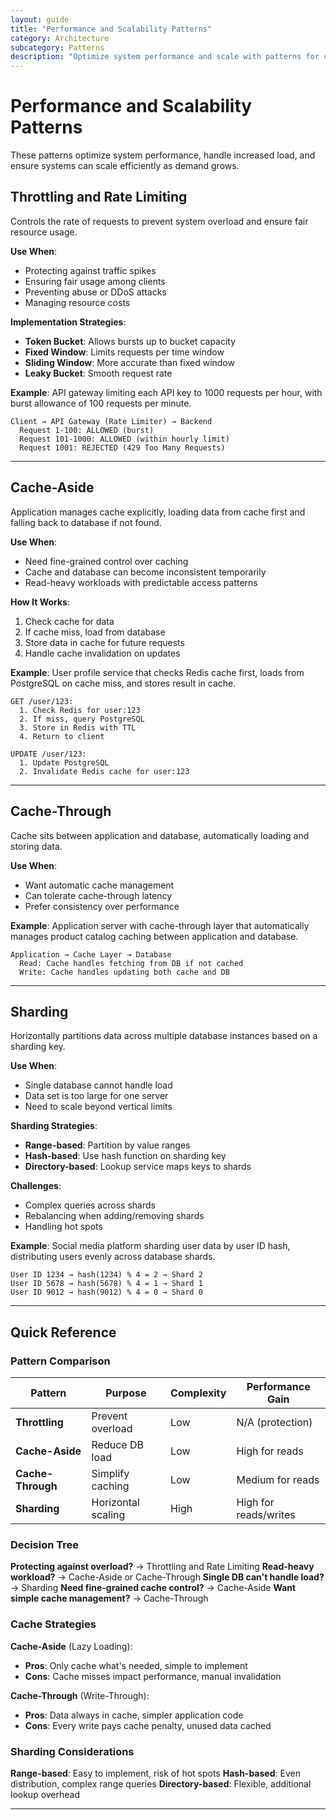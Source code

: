 ```yaml
---
layout: guide
title: "Performance and Scalability Patterns"
category: Architecture
subcategory: Patterns
description: "Optimize system performance and scale with patterns for caching, throttling, load shedding, horizontal/vertical scaling, and partitioning strategies."
---
```


# Performance and Scalability Patterns

These patterns optimize system performance, handle increased load, and ensure systems can scale efficiently as demand grows.

## Throttling and Rate Limiting

Controls the rate of requests to prevent system overload and ensure fair resource usage.

**Use When**:
- Protecting against traffic spikes
- Ensuring fair usage among clients
- Preventing abuse or DDoS attacks
- Managing resource costs

**Implementation Strategies**:

- **Token Bucket**: Allows bursts up to bucket capacity
- **Fixed Window**: Limits requests per time window
- **Sliding Window**: More accurate than fixed window
- **Leaky Bucket**: Smooth request rate

**Example**: API gateway limiting each API key to 1000 requests per hour, with burst allowance of 100 requests per minute.

```
Client → API Gateway (Rate Limiter) → Backend
  Request 1-100: ALLOWED (burst)
  Request 101-1000: ALLOWED (within hourly limit)
  Request 1001: REJECTED (429 Too Many Requests)
```

---

## Cache-Aside

Application manages cache explicitly, loading data from cache first and falling back to database if not found.

**Use When**:
- Need fine-grained control over caching
- Cache and database can become inconsistent temporarily
- Read-heavy workloads with predictable access patterns

**How It Works**:

1. Check cache for data
2. If cache miss, load from database
3. Store data in cache for future requests
4. Handle cache invalidation on updates

**Example**: User profile service that checks Redis cache first, loads from PostgreSQL on cache miss, and stores result in cache.

```
GET /user/123:
  1. Check Redis for user:123
  2. If miss, query PostgreSQL
  3. Store in Redis with TTL
  4. Return to client

UPDATE /user/123:
  1. Update PostgreSQL
  2. Invalidate Redis cache for user:123
```

---

## Cache-Through

Cache sits between application and database, automatically loading and storing data.

**Use When**:
- Want automatic cache management
- Can tolerate cache-through latency
- Prefer consistency over performance

**Example**: Application server with cache-through layer that automatically manages product catalog caching between application and database.

```
Application → Cache Layer → Database
  Read: Cache handles fetching from DB if not cached
  Write: Cache handles updating both cache and DB
```

---

## Sharding

Horizontally partitions data across multiple database instances based on a sharding key.

**Use When**:
- Single database cannot handle load
- Data set is too large for one server
- Need to scale beyond vertical limits

**Sharding Strategies**:

- **Range-based**: Partition by value ranges
- **Hash-based**: Use hash function on sharding key
- **Directory-based**: Lookup service maps keys to shards

**Challenges**:
- Complex queries across shards
- Rebalancing when adding/removing shards
- Handling hot spots

**Example**: Social media platform sharding user data by user ID hash, distributing users evenly across database shards.

```
User ID 1234 → hash(1234) % 4 = 2 → Shard 2
User ID 5678 → hash(5678) % 4 = 1 → Shard 1
User ID 9012 → hash(9012) % 4 = 0 → Shard 0
```

---

## Quick Reference

### Pattern Comparison

| Pattern | Purpose | Complexity | Performance Gain |
|---------|---------|------------|-----------------|
| **Throttling** | Prevent overload | Low | N/A (protection) |
| **Cache-Aside** | Reduce DB load | Low | High for reads |
| **Cache-Through** | Simplify caching | Low | Medium for reads |
| **Sharding** | Horizontal scaling | High | High for reads/writes |

### Decision Tree

**Protecting against overload?** → Throttling and Rate Limiting
**Read-heavy workload?** → Cache-Aside or Cache-Through
**Single DB can't handle load?** → Sharding
**Need fine-grained cache control?** → Cache-Aside
**Want simple cache management?** → Cache-Through

### Cache Strategies

**Cache-Aside** (Lazy Loading):
- **Pros**: Only cache what's needed, simple to implement
- **Cons**: Cache misses impact performance, manual invalidation

**Cache-Through** (Write-Through):
- **Pros**: Data always in cache, simpler application code
- **Cons**: Every write pays cache penalty, unused data cached

### Sharding Considerations

**Range-based**: Easy to implement, risk of hot spots
**Hash-based**: Even distribution, complex range queries
**Directory-based**: Flexible, additional lookup overhead

---
